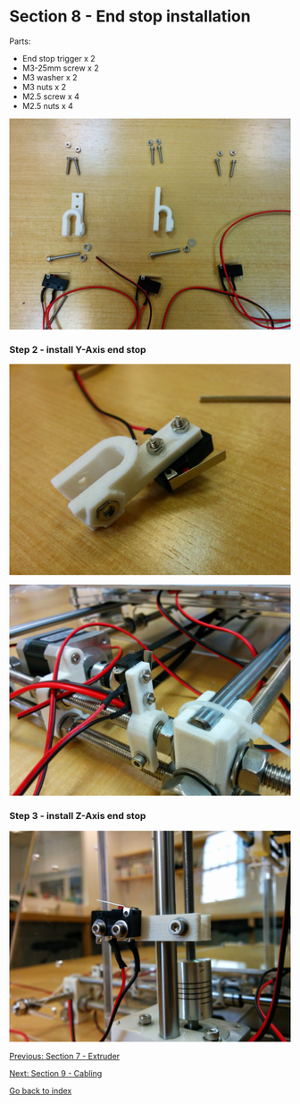 # Section 8 - End stop installation

Parts:
- End stop trigger x 2
- M3-25mm screw x 2
- M3 washer x 2
- M3 nuts x 2
- M2.5 screw x 4
- M2.5 nuts x 4

![](https://raw.githubusercontent.com/MincheeLab/MakeYourOwn3DPrinter/master/prusa-i3-2014/images/IMG_20141029_115348.jpg)

### Step 2 - install Y-Axis end stop

![](https://raw.githubusercontent.com/MincheeLab/MakeYourOwn3DPrinter/master/prusa-i3-2014/images/IMG_20141029_121540.jpg)

![](https://raw.githubusercontent.com/MincheeLab/MakeYourOwn3DPrinter/master/prusa-i3-2014/images/IMG_20141029_121740.jpg)

### Step 3 - install Z-Axis end stop

![](https://raw.githubusercontent.com/MincheeLab/MakeYourOwn3DPrinter/master/prusa-i3-2014/images/IMG_20141029_121749.jpg)

[Previous: Section 7 - Extruder](s7-extruder.md)

[Next: Section 9 - Cabling](s9-cabling.md)

[Go back to index](index.md)